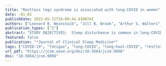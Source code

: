 ```yaml
---
title: "Restless legs syndrome is associated with long-COVID in women"
date: -01-01
publishDate: 2022-05-31T16:00:44.810074Z
authors: ["Leonard B. Weinstock", "Jill B. Brook", "Arthur S. Walters", "Ashleigh Goris", "Lawrence B. Afrin", "Gerhard J. Molderings"]
publication_types: ["2"]
abstract: "STUDY OBJECTIVES:  Sleep disturbance is common in long-COVID (LC). Restless legs syndrome (RLS) is characterized by sleep disturbance and has been reported after viral infections. Therefore, we evaluated RLS symptoms cross-sectionally in individuals with LC at both current and pre–coronavirus disease 2019 (pre-COVID-19) time points.  METHODS:  Adults on LC-focused Facebook pages were recruited for an online assessment of symptoms before COVID-19 infection and during their present LC state in a cross-sectional manner. The LC group documented baseline symptoms retrospectively. Questions were included about the presence/severity of RLS symptoms and assessments of fatigue, quality of life, and sleep apnea. A control group was recruited and included individuals ≥ 18 years of age who never had overt symptoms of COVID-19. Pregnancy was an exclusion criterion for both groups.  RESULTS:  There were 136 participants with LC (89.7% females, age 46.9 ± 12.9 years) and 136 controls (65.4% females, age 49.2 ± 15.5). RLS prevalence in females with LC was 5.7% pre-COVID-19 and 14.8% post-COVID-19 (P textless .01) vs 6.7% in control females. Severity of RLS was moderate in both groups. Logistic regression predicting post-COVID-19 RLS among females with LC failed to find significant effects of hospitalization, sleep apnea, neuropathic pain severity, or use of antihistamines and antidepressants.  CONCLUSIONS:  The baseline prevalence of RLS in females with LC was similar to the general population group as well as to patients in epidemiological studies. The prevalence significantly increased in the LC state. Postinfectious immunological mechanisms may be at play in the production for RLS symptoms.  CITATION:  Weinstock LB, Brook JB, Walters AS, Goris A, Afrin LB, Molderings GJ. Restless legs syndrome is associated with long-COVID in women. J Clin Sleep Med. 2022;18(5):1413–1418."
featured: false
publication: "*Journal of Clinical Sleep Medicine*"
tags: ["COVID-19", "fatigue", "long-COVID", "long-haul-COVID", "restless legs syndrome"]
url_pdf: "https://jcsm.aasm.org/doi/10.5664/jcsm.9898"
doi: "10.5664/jcsm.9898"
---
```


